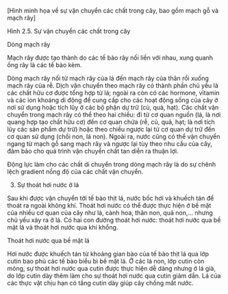 [Hình minh họa về sự vận chuyển các chất trong cây, bao gồm mạch gỗ và mạch rây]

Hình 2.5. Sự vận chuyển các chất trong cây

Dòng mạch rây

Mạch rây được tạo thành do các tế bào rây nối liền với nhau, xung quanh ống rây là các tế bào kèm.

Dòng mạch rây nối từ mạch rây của lá đến mạch rây của thân rồi xuống mạch rây của rễ. Dịch vận chuyển theo mạch rây có thành phần chủ yếu là các chất hữu cơ được tổng hợp từ lá; ngoài ra còn có các hormone, vitamin và các ion khoáng di động để cung cấp cho các hoạt động sống của cây ở nơi sử dụng hoặc tích lũy ở các bộ phận dự trữ (củ, quả, hạt). Các chất vận chuyển trong mạch rây có thể theo hai chiều: đi từ cơ quan nguồn (lá, là nơi quang hợp tạo chất hữu cơ) đến cơ quan chứa (rễ, củ, quả, hạt; là nơi tích lũy các sản phẩm dự trữ) hoặc theo chiều ngược lại từ cơ quan dự trữ đến cơ quan sử dụng (chồi non, lá non). Ngoài ra, nước cũng có thể vận chuyển ngang từ mạch gỗ sang mạch rây và ngược lại tùy theo nhu cầu của cây, đảm bảo cho quá trình vận chuyển chất tan diễn ra thuận lợi.

Động lực làm cho các chất di chuyển trong dòng mạch rây là do sự chênh lệch gradient nồng độ của các chất vận chuyển.

3. Sự thoát hơi nước ở lá

Sau khi được vận chuyển tới tế bào thịt lá, nước bốc hơi và khuếch tán để thoát ra ngoài không khí. Thoát hơi nước có thể được thực hiện ở bề mặt của nhiều cơ quan của cây như lá, cành hoa, thân non, quả non,... nhưng chủ yếu xảy ra ở lá. Có hai con đường thoát hơi nước: thoát hơi nước qua bề mặt lá và thoát hơi nước qua khí khổng.

Thoát hơi nước qua bề mặt lá

Hơi nước được khuếch tán từ khoảng gian bào của tế bào thịt lá qua lớp cutin bao phủ các tế bào biểu bì bề mặt lá. Ở các lá non, lớp cutin còn mỏng, sự thoát hơi nước qua cutin được thực hiện dễ dàng nhưng ở lá già, do lớp cutin dày thêm làm cho sự thoát hơi nước qua cutin giảm dần. Lá của các thực vật chịu hạn có tầng cutin dày giúp cây chống mất nước.